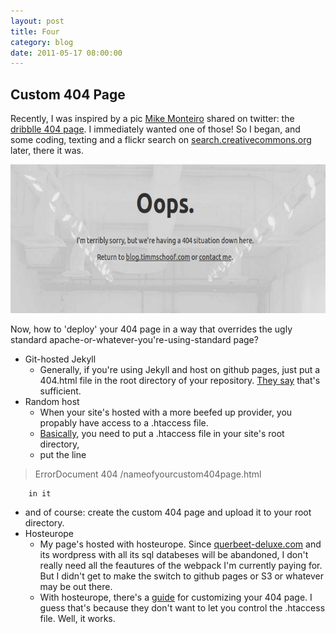 ```yaml
---
layout: post
title: Four
category: blog
date: 2011-05-17 08:00:00
---
```



## Custom 404 Page ##
Recently, I was inspired by a pic [Mike Monteiro](https://twitter.com/#!/mike_FTW) shared on twitter: the [dribblle 404 page](http://dribbble.com/404). I immediately wanted one of those! So I began, and some coding, texting and a flickr search on [search.creativecommons.org](http://search.creativecommons.org/#) later, there it was.

<a href="https://blog.timmschoof.com/notthe404pagesoyoucanseeitworks"><img src="/images/error404.jpg" width="655" height="238" alt="404errorpage"></a>

Now, how to 'deploy' your 404 page in a way that overrides the ugly standard apache-or-whatever-you're-using-standard page?

* Git-hosted Jekyll
	* Generally, if you're using Jekyll and host on github pages, just put a 404.html file in the root directory of your repository. [They say](http://pages.github.com/) that's sufficient.
* Random host
	* When your site's hosted with a more beefed up provider, you propably have access to a .htaccess file.
	* [Basically](http://www.yourhtmlsource.com/sitemanagement/custom404error.html), you need to put a .htaccess file in your site's root directory,
	* put the line 
> ErrorDocument 404 /nameofyourcustom404page.html  

		in it  
   * and of course: create the custom 404 page and upload it to your root directory.
* Hosteurope
  * My page's hosted with hosteurope. Since [querbeet-deluxe.com](http://querbeet-deluxe.com) and its wordpress with all its sql databeses will be abandoned, I don't really need all the feautures of the webpack I'm currently paying for. But I didn't get to make the switch to github pages or S3 or whatever may be out there.
  * With hosteurope, there's a [guide](http://faq.hosteurope.de/index.php?cpid=10942) for customizing your 404 page. I guess that's because they don't want to let you control the .htaccess file. Well, it works.
